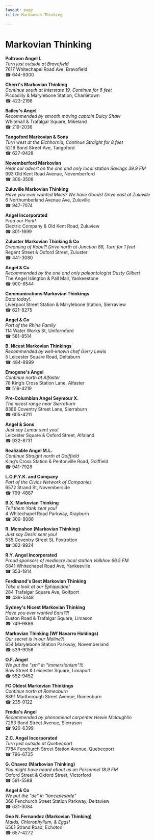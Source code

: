 ```yaml
---
layout: page 
title: Markovian Thinking

---
```



# Markovian Thinking


 **Poltroon Angel I.**  
_Turn just outside at Bravofield_  
7617 Whitechapel Road Ave, Bravofield  
☎ 644-9300

**Cherri's Markovian Thinking**  
_Continue south at Interstate 19, Continue for 6 feet_  
Piccadilly & Marylebone Station, Charlietown  
☎ 423-2198

**Bailey's Angel**  
_Recommended by smooth moving captain Dulcy Shaw_  
Whitehall & Trafalgar Square, Mikeland  
☎ 219-2036

**Tangoford Markovian & Sons**  
_Turn west at the Eichhornia, Continue Straight for 8 feet_  
5216 Bond Street Ave, Tangoford  
☎ 627-9428

**Novemberford Markovian**  
_Hear our advert on the one and only local station Savings 39.9 FM_  
993 Old Kent Road Avenue, Novemberford  
☎ 306-3508

**Zuluville Markovian Thinking**  
_Have you ever wanted Miles? We have Goods! 
Drive east at Zuluville_  
6 Northumberland Avenue Ave, Zuluville  
☎ 947-7074

**Angel Incorporated**  
_Prod our Park!_  
Electric Company & Old Kent Road, Zuluview  
☎ 801-1699

**Zuluster Markovian Thinking & Co**  
_Dreaming of Kobe?! 
Drive north at Junction 88, Turn for 1 feet_  
Regent Street & Oxford Street, Zuluster  
☎ 441-3080

**Angel & Co**  
_Recommended by the one and only paleontologist Dusty Gilbert_  
The Angel Islington & Pall Mall, Yankeestone  
☎ 900-6544

**Communications Markovian Thinkings**  
_Data today!._  
Liverpool Street Station & Marylebone Station, Sierraview  
☎ 621-8275

**Angel & Co**  
_Part of the Rhine Family_  
114 Water Works St, Uniformford  
☎ 581-8514

**B. Nicest Markovian Thinkings**  
_Recommended by well-known chef Gerry Lewis_  
5 Leicester Square Road, Deltaburn  
☎ 484-8999

**Emogene's Angel**  
_Continue north at Alfaster_  
78 King’s Cross Station Lane, Alfaster  
☎ 519-4219

**Pre-Columbian Angel Seymour X.**  
_The nicest range near Sierraburn_  
8386 Coventry Street Lane, Sierraburn  
☎ 605-4211

**Angel & Sons**  
_Just say Lemar sent you!_  
Leicester Square & Oxford Street, Alfaland  
☎ 932-8731

**Realizable Angel M.L.**  
_Continue Straight north at Golffield_  
King’s Cross Station & Pentonville Road, Golffield  
☎ 941-7928

**L.O.P.Y.K. and Company**  
_Part of the Civics Network of Companies_  
6572 Strand St, Novemberside  
☎ 799-4887

**B.X. Markovian Thinking**  
_Tell them Yank sent you!_  
4 Whitechapel Road Parkway, Xrayburn  
☎ 309-8088

**R. Mcmahon (Markovian Thinking)**  
_Just say Desiri sent you!_  
535 Coventry Street St, Foxtrotton  
☎ 382-9924

**R.Y. Angel Incorporated**  
_Proud sponsors of mediocre local station Volkhov 66.5 FM_  
6841 Whitechapel Road Ave, Yankeeville  
☎ 353-1814

**Ferdinand's Best Markovian Thinking**  
_Take a look at our Ephippidae!_  
284 Trafalgar Square Ave, Golfport  
☎ 439-5348

**Sydney's Nicest Markovian Thinking**  
_Have you ever wanted Ears??!_  
Euston Road & Trafalgar Square, Limason  
☎ 749-9886

**Markovian Thinking (Wf Navarro Holdings)**  
_Our secret is in our Moline?!_  
654 Marylebone Station Parkway, Novemberland  
☎ 539-9056

**O.F. Angel**  
_We put the "sm" in "immersionism"!!!_  
Bow Street & Leicester Square, Limaport  
☎ 552-9452

**FC Oldest Markovian Thinkings**  
_Continue north at Romeoburn_  
8891 Marlborough Street Avenue, Romeoburn  
☎ 235-0122

**Fredia's Angel**  
_Recommended by phenomenal carpenter Hewie Mclaughlin_  
7263 Bond Street Avenue, Sierrason  
☎ 920-6399

**Z.C. Angel Incorporated**  
_Turn just outside at Quebecport_  
7784 Fenchurch Street Station Avenue, Quebecport  
☎ 796-6735

**G. Chavez (Markovian Thinking)**  
_You might have heard about us on Personnel 18.9 FM_  
Oxford Street & Oxford Street, Victorford  
☎ 591-5588

**Angel & Co**  
_We put the "de" in "lancepesade"_  
366 Fenchurch Street Station Parkway, Deltaview  
☎ 631-3084

**Geo N. Fernandez (Markovian Thinking)**  
_Maids, Chlorophyllum, & Eggs!_  
6561 Strand Road, Echoton  
☎ 657-4272

